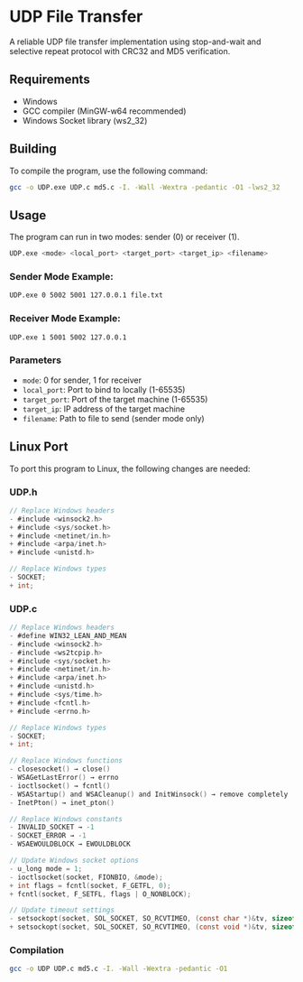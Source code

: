 # UDP File Transfer
A reliable UDP file transfer implementation using stop-and-wait and selective repeat protocol with CRC32 and MD5 verification.
 
## Requirements
- Windows
- GCC compiler (MinGW-w64 recommended)
- Windows Socket library (ws2_32)

## Building
To compile the program, use the following command:
```bash
gcc -o UDP.exe UDP.c md5.c -I. -Wall -Wextra -pedantic -O1 -lws2_32
```

## Usage
The program can run in two modes: sender (0) or receiver (1).
```bash
UDP.exe <mode> <local_port> <target_port> <target_ip> <filename>
```

### Sender Mode Example:
```bash
UDP.exe 0 5002 5001 127.0.0.1 file.txt
```

### Receiver Mode Example:
```bash
UDP.exe 1 5001 5002 127.0.0.1
```

### Parameters
- `mode`: 0 for sender, 1 for receiver
- `local_port`: Port to bind to locally (1-65535)
- `target_port`: Port of the target machine (1-65535)
- `target_ip`: IP address of the target machine
- `filename`: Path to file to send (sender mode only)

## Linux Port
To port this program to Linux, the following changes are needed:

### UDP.h
```c
// Replace Windows headers
- #include <winsock2.h>
+ #include <sys/socket.h>
+ #include <netinet/in.h>
+ #include <arpa/inet.h>
+ #include <unistd.h>

// Replace Windows types
- SOCKET;
+ int;
```

### UDP.c
```c
// Replace Windows headers
- #define WIN32_LEAN_AND_MEAN
- #include <winsock2.h>
- #include <ws2tcpip.h>
+ #include <sys/socket.h>
+ #include <netinet/in.h>
+ #include <arpa/inet.h>
+ #include <unistd.h>
+ #include <sys/time.h>
+ #include <fcntl.h>
+ #include <errno.h>

// Replace Windows types
- SOCKET;
+ int;

// Replace Windows functions
- closesocket() → close()
- WSAGetLastError() → errno
- ioctlsocket() → fcntl()
- WSAStartup() and WSACleanup() and InitWinsock() → remove completely
- InetPton() → inet_pton()

// Replace Windows constants
- INVALID_SOCKET → -1
- SOCKET_ERROR → -1
- WSAEWOULDBLOCK → EWOULDBLOCK

// Update Windows socket options
- u_long mode = 1;
- ioctlsocket(socket, FIONBIO, &mode);
+ int flags = fcntl(socket, F_GETFL, 0);
+ fcntl(socket, F_SETFL, flags | O_NONBLOCK);

// Update timeout settings
- setsockopt(socket, SOL_SOCKET, SO_RCVTIMEO, (const char *)&tv, sizeof tv);
+ setsockopt(socket, SOL_SOCKET, SO_RCVTIMEO, (const void *)&tv, sizeof tv);
```

### Compilation
```bash
gcc -o UDP UDP.c md5.c -I. -Wall -Wextra -pedantic -O1
```